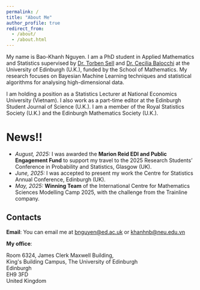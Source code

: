 ```yaml
---
permalink: /
title: "About Me"
author_profile: true
redirect_from: 
  - /about/
  - /about.html
---
```


My name is Bao-Khanh Nguyen. I am a PhD student in Applied Mathematics and Statistics supervised by [Dr. Torben Sell](https://webhomes.maths.ed.ac.uk/~tsell/) and [Dr. Cecilia Balocchi](https://cecilia-balocchi.owlstown.net) at the University of Edinburgh (U.K.), funded by the School of Mathematics. My research focuses on Bayesian Machine Learning techniques and statistical algorithms for analysing high-dimensional data. 

I am holding a position as a Statistics Lecturer at National Economics University (Vietnam). I also work as a part-time editor at the Edinburgh Student Journal of Science (U.K.).  I am a member of the Royal Statistics Society (U.K.) and the Edinburgh Mathematics Society (U.K.). 

News!!
======
- *August, 2025:* I was awarded the **Marion Reid EDI and Public Engagement Fund** to support my travel to the 2025 Research Students’ Conference in Probability and Statistics, Glasgow (UK).  
- *June, 2025:* I was accepted to present my work the Centre for Statistics Annual Conference, Edinburgh (UK).  
- *May, 2025:* **Winning Team** of the International Centre for Mathematics Sciences Modelling Camp 2025, with the challenge from the Trainline company.

Contacts
------
**Email**: 
You can email me at [bnguyen@ed.ac.uk](bnguyen@ed.ac.uk) or [khanhnb@neu.edu.vn](khanhnb@neu.edu.vn)

**My office**: 

Room 6324, James Clerk Maxwell Building,  
King's Building Campus, The University of Edinburgh  
Edinburgh  
EH9 3FD  
United Kingdom

